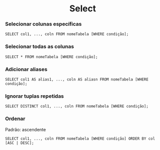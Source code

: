 <h1 align="center">Select</h1>

<h3>Selecionar colunas específicas</h3>

```
SELECT col1, ..., coln FROM nomeTabela [WHERE condição];
```
<h3>Selecionar todas as colunas</h3>

```
SELECT * FROM nomeTabela [WHERE condição];
```
<h3>Adicionar aliases</h3>

```
SELECT col1 AS alias1, ..., coln AS aliasn FROM nomeTabela [WHERE condição];
```
<h3>Ignorar tuplas repetidas</h3>

```
SELECT DISTINCT col1, ..., coln FROM nomeTabela [WHERE condição];
```
<h3>Ordenar</h3>
<p>Padrão: ascendente</p>

```
SELECT col1, ..., coln FROM nomeTabela [WHERE condição] ORDER BY col [ASC | DESC];
```

